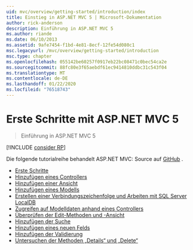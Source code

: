 ```yaml
---
uid: mvc/overview/getting-started/introduction/index
title: Einstieg in ASP.NET MVC 5 | Microsoft-Dokumentation
author: rick-anderson
description: Einführung in ASP.NET MVC 5
ms.author: riande
ms.date: 06/10/2013
ms.assetid: 9afe7454-f1bd-4e81-8ecf-12fe54d080c1
msc.legacyurl: /mvc/overview/getting-started/introduction
msc.type: chapter
ms.openlocfilehash: 055142be60257f0917eb22bc08471c0bec54ca2e
ms.sourcegitcommit: 88fc80e3f65aebdf61ec9414810ddbc31c543f04
ms.translationtype: MT
ms.contentlocale: de-DE
ms.lasthandoff: 01/22/2020
ms.locfileid: "76518743"
---
```

# <a name="getting-started-with-aspnet-mvc-5"></a>Erste Schritte mit ASP.NET MVC 5

> Einführung in ASP.NET MVC 5

[!INCLUDE [consider RP](../../../../includes/razor.md)]

Die folgende tutorialreihe behandelt ASP.NET MVC: Source auf [GitHub](https://github.com/aspnet/AspNetDocs/tree/master/aspnet/mvc/overview/getting-started/introduction/sample/MvcMovie/MvcMovie) .

- [Erste Schritte](getting-started.md)
- [Hinzufügen eines Controllers](adding-a-controller.md)
- [Hinzufügen einer Ansicht](adding-a-view.md)
- [Hinzufügen eines Modells](adding-a-model.md)
- [Erstellen einer Verbindungszeichenfolge und Arbeiten mit SQL Server LocalDB](creating-a-connection-string.md)
- [Zugreifen auf Modelldaten anhand eines Controllers](accessing-your-models-data-from-a-controller.md)
- [Überprüfen der Edit-Methoden und -Ansicht](examining-the-edit-methods-and-edit-view.md)
- [Hinzufügen der Suche](adding-search.md)
- [Hinzufügen eines neuen Felds](adding-a-new-field.md)
- [Hinzufügen der Validierung](adding-validation.md)
- [Untersuchen der Methoden „Details“ und „Delete“](examining-the-details-and-delete-methods.md)
